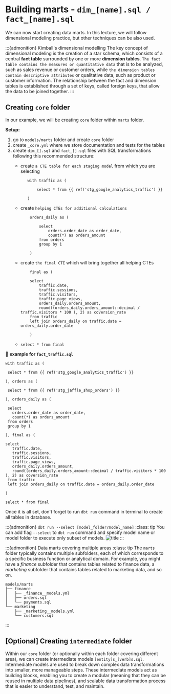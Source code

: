 # Building marts - `dim_[name].sql / fact_[name].sql`

We can now start creating data marts. In this lecture, we will follow dimensional modeling practice, but other techniques can be also used. 

:::{admonition} Kimball's dimensional modelling
The key concept of dimensional modeling is the creation of a star schema, which consists of a central **fact table** surrounded by one or more **dimension tables**. `The fact table contains the measures or quantitative data` that is to be analyzed, such as sales revenue or customer orders, while `the dimension tables contain descriptive attributes` or qualitative data, such as product or customer information. The relationship between the fact and dimension tables is established through a set of keys, called foreign keys, that allow the data to be joined together.
:::

## Creating `core` folder

In our example, we will be creating `core` folder within `marts` folder.

**Setup:**
1. go to `models/marts` folder and create `core` folder
2. create `_core.yml` where we store documentation and tests for the tables
3. create `dim_[].sql` and `fact_[].sql` files with SQL transformations following this recommended structure:
    * create `a CTE table for each staging model` from which you are selecting 
         ```
            with traffic as (

                select * from {{ ref('stg_google_analytics_traffic') }}

            )
        ```
    * create `helping CTEs for additional calculations`
        ```
            orders_daily as (

                select
                    orders.order_date as order_date,
                    count(*) as orders_amount
                from orders
                group by 1

            )
        ```
    * create `the final CTE` which will bring together all helping CTEs
        ```
            final as (

            select 
                traffic.date,
                traffic.sessions,
                traffic.visitors,
                traffic.page_views,
                orders_daily.orders_amount,
                round((orders_daily.orders_amount::decimal / traffic.visitors * 100 ), 2) as coversion_rate
            from traffic
            left join orders_daily on traffic.date = orders_daily.order_date

            )
        ```

    * `select * from final`

📝 **example for `fact_traffic.sql`**

 ```
with traffic as (

  select * from {{ ref('stg_google_analytics_traffic') }}

), orders as (

  select * from {{ ref('stg_jaffle_shop_orders') }}

), orders_daily as (

  select
    orders.order_date as order_date,
    count(*) as orders_amount
  from orders
  group by 1

), final as (

select 
    traffic.date,
    traffic.sessions,
    traffic.visitors,
    traffic.page_views,
    orders_daily.orders_amount,
    round((orders_daily.orders_amount::decimal / traffic.visitors * 100 ), 2) as coversion_rate
  from traffic
  left join orders_daily on traffic.date = orders_daily.order_date

)

select * from final
 ```




Once it is all set, don't forget to run `dbt run` command in terminal to create all tables in database.

:::{admonition} `dbt run --select [model_folder/model_name]`
:class: tip
You can add flag `--select` to `dbt run` command and specify model name or model folder to execute only subset of models.
 ![title](../../images/gifs/dbt_marts.gif)
:::


:::{admonition} Data marts covering multiple areas
:class: tip
The `marts` folder typically contains multiple subfolders, each of which corresponds to a specific business function or analytical domain. For example, you might have a *finance* subfolder that contains tables related to finance data, a *marketing* subfolder that contains tables related to marketing data, and so on. 
```
models/marts
├── finance
│   ├── _finance__models.yml
│   ├── orders.sql
│   └── payments.sql
└── marketing
    ├── _marketing__models.yml
    └── customers.sql
```
:::
## [Optional] Creating `intermediate` folder

Within our `core` folder (or optionally within each folder covering different area), we can create intermediate models `[entity]s_[verb]s.sql`. Intermediate models are used to break down complex data transformations into smaller, more manageable steps. These intermediate models act as building blocks, enabling you to create a modular (meaning that they can be reused in multiple data pipelines), and scalable data transformation process that is easier to understand, test, and maintain.  